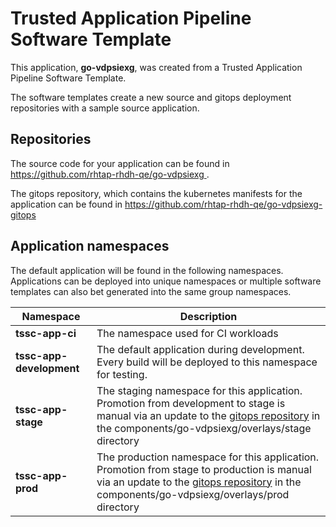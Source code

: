 # Trusted Application Pipeline Software Template

This application, **go-vdpsiexg**, was created from a Trusted Application Pipeline Software Template.

The software templates create a new source and gitops deployment repositories with a sample source application. 

## Repositories

The source code for your application can be found in [https://github.com/rhtap-rhdh-qe/go-vdpsiexg ](https://github.com/rhtap-rhdh-qe/go-vdpsiexg ).
 
The gitops repository, which contains the kubernetes manifests for the application can be found in 
[https://github.com/rhtap-rhdh-qe/go-vdpsiexg-gitops ](https://github.com/rhtap-rhdh-qe/go-vdpsiexg-gitops ) 

## Application namespaces 

The default application will be found in the following namespaces. Applications can be deployed into unique namespaces or multiple software templates can also bet generated into the same group namespaces.  

|  Namespace   |  Description   |  
| -------- | -------- |
| **tssc-app-ci** | The namespace used for CI workloads |
| **tssc-app-development** | The default application during development. Every build will be deployed to this namespace for testing. |
| **tssc-app-stage** | The staging namespace for this application. Promotion from development to stage is manual via an update to the [gitops repository](https://github.com/rhtap-rhdh-qe/go-vdpsiexg-gitops ) in the components/go-vdpsiexg/overlays/stage directory |
| **tssc-app-prod** | The production namespace for this application. Promotion from stage to production is manual via an update to the [gitops repository](https://github.com/rhtap-rhdh-qe/go-vdpsiexg-gitops ) in the components/go-vdpsiexg/overlays/prod directory |